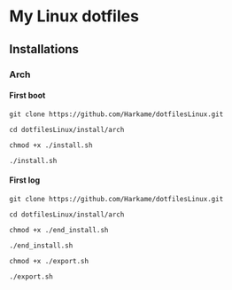 # My Linux dotfiles

## Installations

### Arch

#### First boot

```shell
git clone https://github.com/Harkame/dotfilesLinux.git

cd dotfilesLinux/install/arch

chmod +x ./install.sh

./install.sh
```

#### First log

```shell
git clone https://github.com/Harkame/dotfilesLinux.git

cd dotfilesLinux/install/arch

chmod +x ./end_install.sh

./end_install.sh

chmod +x ./export.sh

./export.sh
```